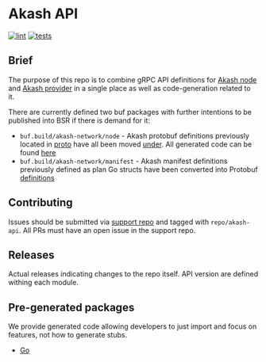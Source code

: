 # Akash API

[![lint](https://github.com/akash-network/akash-api/actions/workflows/lint.yaml/badge.svg)](https://github.com/akash-network/akash-api/actions/workflows/lint.yaml)
[![tests](https://github.com/akash-network/akash-api/actions/workflows/tests.yaml/badge.svg)](https://github.com/akash-network/akash-api/actions/workflows/tests.yaml)

## Brief
The purpose of this repo is to combine gRPC API definitions for [Akash node](https://github.com/akash-network/node)
and [Akash provider](https://github.com/akash-network/provider) in a single place as well as code-generation related to it.

There are currently defined two buf packages with further intentions to be published into BSR if there is demand for it:
 - `buf.build/akash-network/node` - Akash protobuf definitions previously located in [proto](https://github.com/akash-network/node/tree/master/proto/akash)
have all been moved [under](./proto/node/akash). All generated code can be found [here](./go/node)
 - `buf.build/akash-network/manifest` - Akash manifest definitions previously defined as plan Go structs have been converted into Protobuf [definitions](./proto/provider/akash)

## Contributing

Issues should be submitted via [support repo](https://github.com/akash-network/support/issues) and tagged with `repo/akash-api`.
All PRs must have an open issue in the support repo.

## Releases

Actual releases indicating changes to the repo itself. API version are defined withing each module.

## Pre-generated packages

We provide generated code allowing developers to just import and focus on features, not how to generate stubs.
- [Go](./go)
